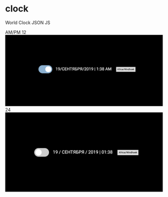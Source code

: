 # clock
 World Clock JSON JS 

AM/PM 12
![alt text](https://github.com/7statum/clock/blob/master/img/am_pm.png)
24
![alt text](https://github.com/7statum/clock/blob/master/img/24.png)